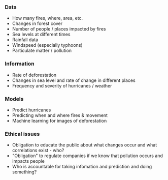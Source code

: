 

### Data
- How many fires, where, area, etc.
- Changes in forest cover
- Number of people / places impacted by fires
- Sea levels at different times
- Rainfall data
- Windspeed (especially typhoons)
- Particulate matter / pollution

### Information
- Rate of deforestation
- Changes in sea level and rate of change in different places
- Frequency and severity of hurricanes / weather

### Models
- Predict hurricanes
- Predicting when and where fires & movement
- Machine learning for images of deforestation

### Ethical issues
- Obligation to educate the public about what changes occur and what correlations exist - who?
- "Obligation" to regulate companies if we know that pollution occurs and impacts people
- Who is accountable for taking infomation and prediction and doing something?
